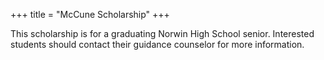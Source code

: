 +++
title = "McCune Scholarship"
+++

This scholarship is for a graduating Norwin High School senior. Interested students should contact their guidance counselor for more information.
